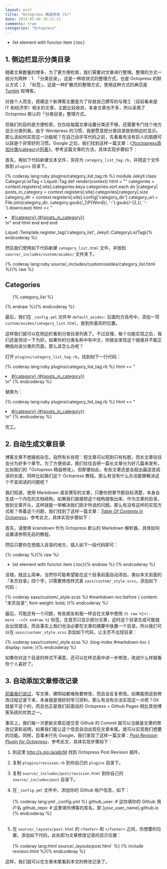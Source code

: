 ```yaml
---
layout: post
title: "Octopress 精益修改 (5)"
date: 2014-05-06 10:31:11
comments: true
categories: "Octopress"
---
```


- list element with functor item
{:toc}

## 1. 侧边栏显示分类目录

随着文章数量的增多，为了更方便检索，我们需要对文章进行整理。整理的方式一般分为两种：1. 「分类目录」，这是一种收敛式的整理方式，也是 Octopress 的默认方式；2. 「标签」，这是一种扩散式的整理方式，使用这种方式的典范是 [Tumblr](http://www.tumblr.com) 轻博客。

对我个人而言，搭建这个新博客主要是为了存放自己撰写的与理工（目前看来是 IT 和经济学）相关的文章，主题比较收敛，本身文章也不多，所以采用了 Octopress 默认的「分类目录」整理方式。<!--more-->

但我们的目的是方便检索，仅仅给每篇文章设置分类还不够，还需要专门找个地方显示分类列表。由于 Wordpress 的习惯，我更愿意把分类目录放到侧边栏显示。那么该如何实现这一功能呢？在自己动手写代码之前，先看看有没有巨人的肩膀可以踩是个非常好的习惯。Google 之后，我们找到这样一篇文章：《[为octopress添加分类(category)列表](http://codemacro.com/2012/07/18/add-category-list-to-octopress/)》。参考这篇文章的方法，具体实现步骤如下：

首先，用如下代码新建文本文件，另存为 ```category_list_tag.rb```，并把这个文件放到 ```plugins``` 目录下。

{% coderay lang:ruby plugins/category_list_tag.rb %}
module Jekyll
  class CategoryListTag < Liquid::Tag
    def render(context)
      html = ""
      categories = context.registers[:site].categories.keys
      categories.sort.each do |category|
        posts_in_category = context.registers[:site].categories[category].size
        category_dir = context.registers[:site].config['category_dir']
        category_url = File.join(category_dir, category.gsub(/_|\P{Word}/, '-').gsub(/-{2,}/, '-').downcase)
        html << "<li class='category'><a href='/#{category_url}/'>#{category} (#{posts_in_category})</a></li>\n"
      end
      html
    end
  end
end

Liquid::Template.register_tag('category_list', Jekyll::CategoryListTag){% endcoderay %}

然后我们使用如下代码新建 ```category_list.html``` 文件，并放到 ```source/_includes/custom/asides/``` 文件夹下。

{% coderay lang:ruby source/_includes/custom/asides/category_list.html %}{% raw %}
<section>
  <h1>Categories</h1>
  <ul id="categories">
    {% category_list %}
  </ul>
</section>{% endraw %}{% endcoderay %}

最后，我们在 ```_config.yml``` 文件中 ```default_asides:``` 后面的方括号中，添加一项 ```custom/asides/category_list.html```，放到你喜欢的位置。

这样我们就可以在侧边栏看到分类目录列表了。不过且慢，每个功能实现之后，我们还是测试一下为好。如果你的分类名称中有中文，你就会发现这个链接并不能正确指向该分类的页面，那么该怎么办呢？

打开 ```plugins/category_list_tag.rb```，找到如下一行代码：

{% coderay lang:ruby plugins/category_list_tag.rb %}
html << "<li class='category'><a href='/#{category_url}/'>#{category} (#{posts_in_category})</a></li>\n"
{% endcoderay %}

替换为：

{% coderay lang:ruby plugins/category_list_tag.rb %}
html << "<li class='category'><a href='/blog/categories/#{category.to_url.downcase}/'>#{category} (#{posts_in_category})</a></li>\n"
{% endcoderay %}

完工。

## 2. 自动生成文章目录

博客文章不想报纸杂志，自然有长有短：短文章可以短到只有标题，而长文章往往会分为好多个章节。为了方便阅读，我们往往会把一篇长文章分为好几篇来发布，比如我们的「Octopress 精益修改」，但即便如此，有些文章还是会超出最适宜阅读的长度，同样比如我们这个 Octopress 教程。那么有没有什么办法能够解决这个不宜阅读的问题呢？

我们知道，使用 Markdown 语言撰写的文章，只要你把章节题目标清楚，本身会生成一个内在的文档结构，如果我们直接把这个结构提取出来，作为文章的目录，放到文章开头，这样就能一举解决我们刚才所说的问题。那么有没有这样的实现方式呢？带着这个问题，我们找到了这样一篇文章：[*Table Of Contents in Octopress*](http://blog.riemann.cc/2013/04/10/table-of-contents-in-octopress/)，参考此文，具体实现步骤如下：

首先，请使用 kramdown 作为 Octopress 默认的 Markdown 解析器，具体如何设置请参照先前的教程。

然后只要你在想插入目录的地方，插入如下一段代码即可：

{% coderay %}{% raw %}
* list element with functor item
{:toc}{% endraw %}
{% endcoderay %}

没错，就这么简单。当然你可能希望能在这个目录前面自动添加，类似本文前面的「本页目录」四个字，只需要修改样式表 ```sass/custom/_style.scss```，添加如下代码：

{% coderay sass/custom/_style.scss %}
#markdown-toc:before {
  content: "本页目录";
  font-weight: bold;
}{% endcoderay %}

最后，可能还有一个问题，有些朋友和我一样会在文章中使用 ```{% raw %}<!-- more -->{% endraw %}``` 标签，在首页只显示部分文章，这时这个目录生成可能就会出现错误，而且事实上我们也没必要在文章的摘要中放置一个目录，所以我们可以在 ```sass/custom/_style.scss``` 添加如下代码，让主页不出现目录：

{% coderay sass/custom/_style.scss %}
.blog-index #markdown-toc {
  display: none;
}{% endcoderay %}

如果你对这个目录的样式不满意，还可以在样式表中进一步修改，改成什么样就看你个人喜好了。

## 3. 自动添加文章修改记录

[前面我们说过](http://shengmingzhiqing.com/blog/setup-octopress-with-github-pages.html/#octopress--github-pages)，写文章，建网站都难免要修改，而且会反复修改。如果能把这些修改过程记录下来，本身就是很好的学习资料，那么有没有办法实现这一点呢？Git 就是干这个的，而且也正是我们前面说的 Octopress + Github Pages 相比其他博客系统的优势之一。

事实上，我们每一次更新文章后提交至 Github 的 Commit 就可以当做是文章的修改记录和说明，如果我们能让这个信息自动出现在文章末尾，就可以实现我们想要的功能。同样，百事未行先 Google，我们发现了这样一篇文章：[*Post Revision Plugin for Octopress*](http://jhshi.me/2013/11/17/post-revision-plugin-for-octopress/)，参考此文，具体实现步骤如下：

1. 到这里 <http://s.olo.la/a6cM> 找到 Octopress Post Revision 插件。

2. 复制 ```plugins/revision.rb``` 到你自己的 ```plugins``` 目录下。

3. 复制 ```source/_includes/post/revision.html``` 到你自己的 ```source/_includes/post``` 目录下。

4. 在 ```_config.yml``` 文件中，添加你的 Github 账户信息，如下： <br /><br />
{% coderay lang:yml _config.yml %}
github_user: # 这你填你的 Github 用户名
github_repo: # 这里填你博客的库名，即 [your_user_name].github.io
{% endcoderay %}<br /><br />
5. 在 ```source/_layouts/post.html``` 的 ```<footer>``` 和 ```</footer>``` 之间，你想要的位置，添加如下代码，此处即为文章修改记录的显示位置：<br /><br />
{% coderay lang:html source/_layouts/post.html` %}
{% include revision.html %}{% endcoderay %}

这样，我们就可以在文章末尾看到本文的修改记录了。

